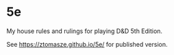 # 5e

My house rules and rulings for playing D&D 5th Edition.

See <https://ztomasze.github.io/5e/> for published version.

